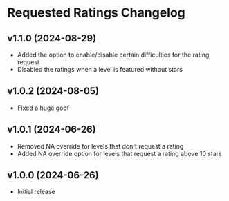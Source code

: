 # Requested Ratings Changelog
## v1.1.0 (2024-08-29)
- Added the option to enable/disable certain difficulties for the rating request
- Disabled the ratings when a level is featured without stars

## v1.0.2 (2024-08-05)
- Fixed a huge goof

## v1.0.1 (2024-06-26)
- Removed NA override for levels that don't request a rating
- Added NA override option for levels that request a rating above 10 stars

## v1.0.0 (2024-06-26)
- Initial release